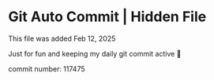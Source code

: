 # Git Auto Commit | Hidden File

This file was added Feb 12, 2025

Just for fun and keeping my daily git commit active 🤪

commit number: 117475
